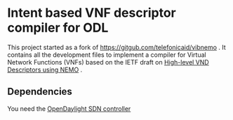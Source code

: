 # Intent based VNF descriptor compiler for ODL

This project started as a fork of https://gitgub.com/telefonicaid/vibnemo . It contains all the development files to implement a compiler for Virtual Network Functions (VNFs) based on the IETF draft on [High-level VND Descriptors using NEMO](https://datatracker.ietf.org/doc/draft-aranda-nfvrg-recursive-vnf/) .

## Dependencies ##

You need the [OpenDaylight SDN controller](https://docs.opendaylight.org/en/stable-nitrogen/index.html)
